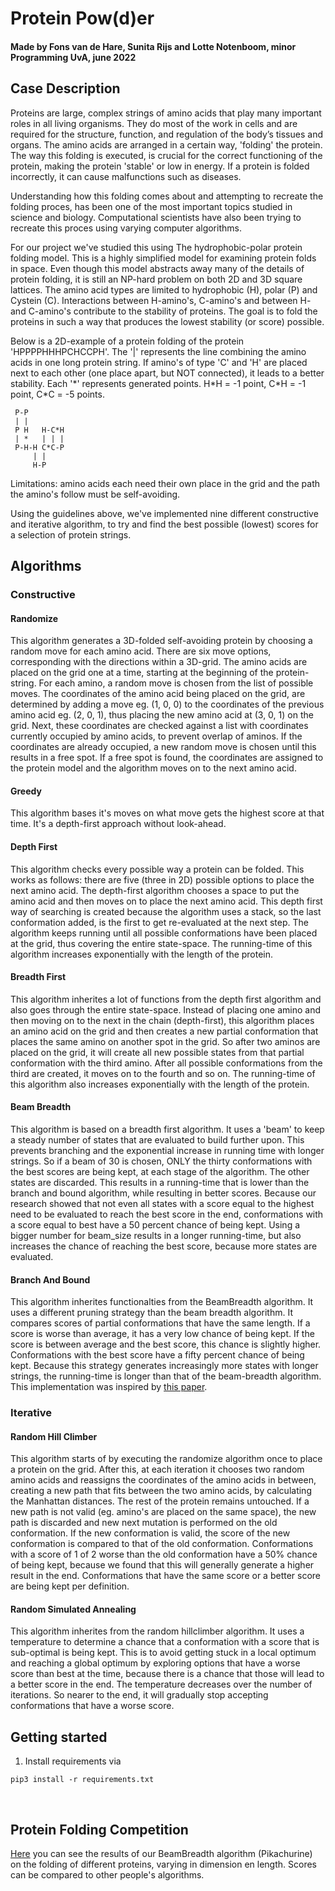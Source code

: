 # Protein Pow(d)er 
#### Made by Fons van de Hare, Sunita Rijs and Lotte Notenboom, minor Programming UvA, june 2022

## Case Description
Proteins are large, complex strings of amino acids that play many important roles in all living organisms. They do most of the work in cells and are required for the structure, function, and regulation of the body’s tissues and organs. The amino acids are arranged in a certain way, 'folding' the protein. The way this folding is executed, is crucial for the correct functioning of the protein, making the protein 'stable' or low in energy. If a protein is folded incorrectly, it can cause malfunctions such as diseases.

Understanding how this folding comes about and attempting to recreate the folding proces, has been one of the most important topics studied in science and biology. Computational scientists have also been trying to recreate this proces using varying computer algorithms.

For our project we've studied this using The hydrophobic-polar protein folding model. This is a highly simplified model for examining protein folds in space. Even though this model abstracts away many of the details of protein folding, it is still an NP-hard problem on both 2D and 3D square lattices.
The amino acid types are limited to hydrophobic (H), polar (P) and Cystein (C). Interactions between H-amino's, C-amino's and between H- and C-amino's contribute to the stability of proteins. The goal is to fold the proteins in such a way that produces the lowest stability (or score) possible.

Below is a 2D-example of a protein folding of the protein 'HPPPPHHHPCHCCPH'. The '|' represents the line combining the amino acids in one long protein string. If amino's of type 'C' and 'H' are placed next to each other (one place apart, but NOT connected), it leads to a better stability. Each '*' represents generated points. H\*H = -1 point, C\*H = -1 point, C\*C = -5 points.

     P-P
     | |
     P H   H-C*H
     | *   | | |
     P-H-H C*C-P
         | |
         H-P

Limitations: amino acids each need their own place in the grid and the path the amino's follow must be self-avoiding.

Using the guidelines above, we've implemented nine different constructive and iterative algorithm, to try and find the best possible (lowest) scores for a selection of protein strings.

## Algorithms
### Constructive

#### Randomize
This algorithm generates a 3D-folded self-avoiding protein by choosing a random move for each amino acid. There are six move options, corresponding with the directions within a 3D-grid. The amino acids are placed on the grid one at a time, starting at the beginning of the protein-string. For each amino, a random move is chosen from the list of possible moves. The coordinates of the amino acid being placed on the grid, are determined by adding a move eg. (1, 0, 0) to the coordinates of the previous amino acid eg. (2, 0, 1), thus placing the new amino acid at (3, 0, 1) on the grid. Next, these coordinates are checked against a list with coordinates currently occupied by amino acids, to prevent overlap of aminos. If the coordinates are already occupied, a new random move is chosen until this results in a free spot. If a free spot is found, the coordinates are assigned to the protein model and the algorithm moves on to the next amino acid.

#### Greedy
This algorithm bases it's moves on what move gets the highest score at that time. It's a depth-first approach without look-ahead.

#### Depth First
This algorithm checks every possible way a protein can be folded. This works as follows: there are five (three in 2D) possible options to place the next amino acid. The depth-first algorithm chooses a space to put the amino acid and then moves on to place the next amino acid. This depth first way of searching is created because the algorithm uses a stack, so the last conformation added, is the first to get re-evaluated at the next step. The algorithm keeps running until all possible conformations have been placed at the grid, thus covering the entire state-space. The running-time of this algorithm increases exponentially with the length of the protein.  

#### Breadth First
This algorithm inherites a lot of functions from the depth first algorithm and also goes through the entire state-space. Instead of placing one amino and then moving on to the next in the chain (depth-first), this algorithm places an amino acid on the grid and then creates a new partial conformation that places the same amino on another spot in the grid. So after two aminos are placed on the grid, it will create all new possible states  from that partial conformation with the third amino. After all possible conformations from the third are created, it moves on to the fourth and so on. The running-time of this algorithm also increases exponentially with the length of the protein.  

#### Beam Breadth
This algorithm is based on a breadth first algorithm. It uses a 'beam' to keep a steady number of states that are evaluated to build further upon. This prevents branching and the exponential increase in running time with longer strings. So if a beam of 30 is chosen, ONLY the thirty conformations with the best scores are being kept, at each stage of the algorithm. The other states are discarded. This results in a running-time that is lower than the branch and bound algorithm, while resulting in better scores. Because our research showed that not even all states with a score equal to the highest need to be evaluated to reach the best score in the end, conformations with a score equal to best have a 50 percent chance of being kept. Using a bigger number for beam_size results in a longer running-time, but also increases the chance of reaching the best score, because more states are evaluated.

#### Branch And Bound
This algorithm inherites functionalties from the BeamBreadth algorithm. It uses a different pruning strategy than the beam breadth algorithm. It compares scores of partial conformations that have the same length. If a score is worse than average, it has a very low chance of being kept. If the score is between average and the best score, this chance is slightly higher. Conformations with the best score have a fifty percent chance of being kept. Because this strategy generates increasingly more states with longer strings, the running-time is longer than that of the beam-breadth algorithm. This implementation was inspired by [this paper](https://www.brown.edu/Research/Istrail_Lab/_proFolding/papers/2005/bran-06.pdf).

### Iterative

#### Random Hill Climber
This algorithm starts of by executing the randomize algorithm once to place a protein on the grid. After this, at each iteration it chooses two random amino acids and reassigns the coordinates of the amino acids in between, creating a new path that fits between the two amino acids, by calculating the Manhattan distances. The rest of the protein remains untouched. If a new path is not valid (eg. amino's are placed on the same space), the new path is discarded and new next mutation is performed on the old conformation. If the new conformation is valid, the score of the new conformation is compared to that of the old conformation. Conformations with a score of 1 of 2 worse than the old conformation have a 50% chance of being kept, because we found that this will generally generate a higher result in the end. Conformations that have the same score or a better score are being kept per definition.

#### Random Simulated Annealing
This algorithm inherites from the random hillclimber algorithm. It uses a temperature to determine a chance that a conformation with a score that is sub-optimal is being kept. This is to avoid getting stuck in a local optimum and reaching a global optimum by exploring options that have a worse score than best at the time, because there is a chance that those will lead to a better score in the end. The temperature decreases over the number of iterations. So nearer to the end, it will gradually stop accepting conformations that have a worse score.

## Getting started
1. Install requirements via
```
pip3 install -r requirements.txt
```
<br>

## Protein Folding Competition
[Here](https://protein.quinner.nl/) you can see the results of our BeamBreadth algorithm (Pikachurine) on the folding of different proteins, varying in dimension en length. Scores can be compared to other people's algorithms. 
